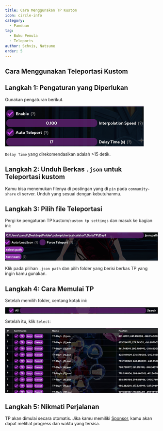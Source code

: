 ```yaml
---
title: Cara Menggunakan TP Kustom
icon: circle-info
category:
  - Panduan
tag:
  - Buku Pemula
  - Teleports
author: Schvis, Natsume
order: 5
---
```


## Cara Menggunakan Teleportasi Kustom

## Langkah 1: Pengaturan yang Diperlukan

Gunakan pengaturan berikut.

![](/assets/images/doc/teleport1.png)

`Delay Time` yang direkomendasikan adalah >15 detik.

## Langkah 2: Unduh Berkas `.json` untuk Teleportasi kustom

Kamu bisa menemukan filenya di postingan yang di `pin` pada `community-share` di server. Unduh yang sesuai dengan kebutuhanmu.

## Langkah 3: Pilih file Teleportasi

Pergi ke pengaturan TP kustom/`custom tp settings` dan masuk ke bagian ini:

![](/assets/images/doc/teleport2.png)

Klik pada pilihan `.json path` dan pilih folder yang berisi berkas TP yang ingin kamu gunakan.

## Langkah 4: Cara Memulai TP

Setelah memilih folder, centang kotak ini:

![](/assets/images/doc/teleport3.png)

Setelah itu, klik `Select`:

![](/assets/images/doc/teleport4.png)

## Langkah 5: Nikmati Perjalanan

TP akan dimulai secara otomatis. Jika kamu memiliki [Sponsor](../start/sponsor.md), kamu akan dapat melihat progress dan waktu yang tersisa.
